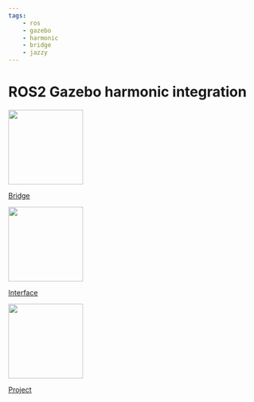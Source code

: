 ```yaml
---
tags:
    - ros
    - gazebo
    - harmonic
    - bridge
    - jazzy
---
```


# ROS2 Gazebo harmonic integration

<div class="grid-container">
     <div class="grid-item">
            <a href="jazzy_bridge">
            <img src="images/urdf.png"  width="150" height="150">
            <p>Bridge</p></a>
        </div>
    <div class="grid-item">
       <a href="jazzy_interface">
            <img src="images/urdf.png"  width="150" height="150">
            <p>Interface</p></a>
    </div>
    <div class="grid-item">
        <a href="project_template">
            <img src="images/gazebo_classic.png"  width="150" height="150">
            <p>Project</p></a>
    </div>
   
   </div>

